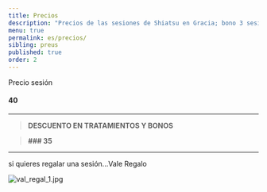 ```yaml
---
title: Precios
description: "Precios de las sesiones de Shiatsu en Gracia; bono 3 sesiones, primera sesión y sesión puntual de shiatsu en Barcelona."
menu: true
permalink: es/precios/
sibling: preus
published: true
order: 2
---
```





Precio sesión

#### 40

---

> **DESCUENTO EN TRATAMIENTOS Y BONOS**

> **### 35**

---

si quieres regalar una sesión...Vale Regalo

![val_regal_1.jpg]({{site.baseurl}}/image/val_regal_1.jpg)


